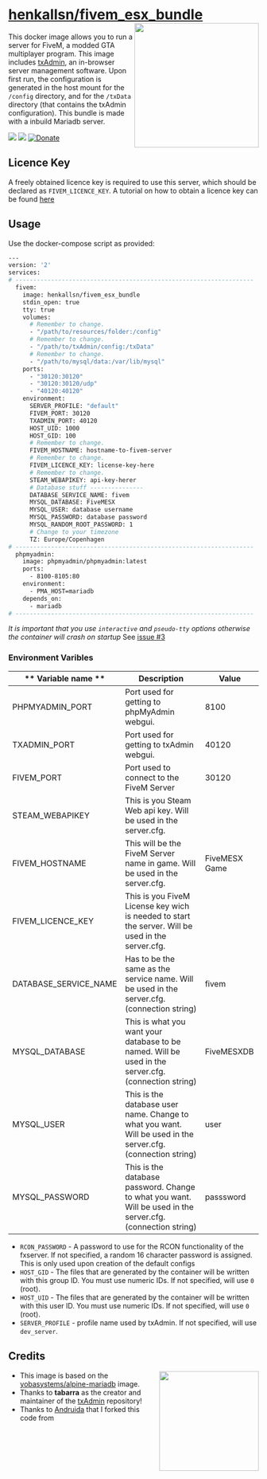 [hub]: https://hub.docker.com/r/henkallsn/fivem_esx_bundle
[git]: https://github.com/Andruida/fivem

# [henkallsn/fivem_esx_bundle][hub] <img align="right" height="250px" src="https://portforward.com/fivem/fivem-logo.png">

This docker image allows you to run a server for FiveM, a modded GTA multiplayer program.
This image includes [txAdmin](https://github.com/tabarra/txAdmin), an in-browser server management software.
Upon first run, the configuration is generated in the host mount for the `/config` directory, and for the `/txData` directory (that contains the txAdmin configuration).
This bundle is made with a inbuild Mariadb server.

[![](https://images.microbadger.com/badges/version/henkallsn/fivem_esx_bundle.svg)](https://microbadger.com/images/henkallsn/fivem_esx_bundle "Get your own version badge on microbadger.com")
[![](https://images.microbadger.com/badges/image/henkallsn/fivem_esx_bundle.svg)](https://microbadger.com/images/henkallsn/fivem_esx_bundle "Get your own image badge on microbadger.com")
[![Donate](https://img.shields.io/badge/Donate-PayPal-green.svg)](https://www.paypal.com/cgi-bin/webscr?cmd=_donations&business=RVCZJCWKD9CSW&currency_code=EUR&source=url)

## Licence Key

A freely obtained licence key is required to use this server, which should be declared as `FIVEM_LICENCE_KEY`. A tutorial on how to obtain a licence key can be found [here](https://forum.fivem.net/t/explained-how-to-make-add-a-server-key/56120)

## Usage

Use the docker-compose script as provided:

```sh
---
version: '2'
services:
# -------------------------------------------------------------------
  fivem:
    image: henkallsn/fivem_esx_bundle
    stdin_open: true
    tty: true
    volumes:
      # Remember to change.
      - "/path/to/resources/folder:/config"
      # Remember to change.
      - "/path/to/txAdmin/config:/txData"
      # Remember to change.
      - "/path/to/mysql/data:/var/lib/mysql"
    ports:
      - "30120:30120"
      - "30120:30120/udp"
      - "40120:40120"
    environment:
      SERVER_PROFILE: "default"
      FIVEM_PORT: 30120
      TXADMIN_PORT: 40120
      HOST_UID: 1000
      HOST_GID: 100
      # Remember to change.
      FIVEM_HOSTNAME: hostname-to-fivem-server
      # Remember to change.
      FIVEM_LICENCE_KEY: license-key-here
      # Remember to change.
      STEAM_WEBAPIKEY: api-key-herer
      # Database stuff ---------------
      DATABASE_SERVICE_NAME: fivem
      MYSQL_DATABASE: FiveMESX
      MYSQL_USER: database username
      MYSQL_PASSWORD: database password
      MYSQL_RANDOM_ROOT_PASSWORD: 1
      # Change to your timezone
      TZ: Europe/Copenhagen
# -------------------------------------------------------------------
  phpmyadmin:
    image: phpmyadmin/phpmyadmin:latest
    ports:
      - 8100-8105:80
    environment:
      - PMA_HOST=mariadb
    depends_on:
      - mariadb
# -------------------------------------------------------------------
```

_It is important that you use `interactive` and `pseudo-tty` options otherwise the container will crash on startup_
See [issue #3](https://github.com/spritsail/fivem/issues/3)

### Environment Varibles

| ** Variable name ** | **Description** | **Value** |
|---|---|---|
| PHPMYADMIN_PORT | Port used for getting to phpMyAdmin webgui. | 8100 |
| TXADMIN_PORT | Port used for getting to txAdmin webgui. | 40120 |
| FIVEM_PORT | Port used to connect to the FiveM Server |  30120 |
| STEAM_WEBAPIKEY | This is you Steam Web api key. Will be used in the server.cfg.  |  |
| FIVEM_HOSTNAME | This will be the FiveM Server name in game. Will be used in the server.cfg.  | FiveMESX Game |
| FIVEM_LICENCE_KEY | This is you FiveM License key wich is needed to start the server. Will be used in the server.cfg.  |  |
| DATABASE_SERVICE_NAME | Has to be the same as the service name. Will be used in the server.cfg. (connection string) | fivem |
| MYSQL_DATABASE | This is what you want your database to be named. Will be used in the server.cfg. (connection string) | FiveMESXDB |
| MYSQL_USER | This is the database user name. Change to what you want. Will be used in the server.cfg. (connection string) | user |
| MYSQL_PASSWORD | This is the database password. Change to what you want. Will be used in the server.cfg. (connection string) | passsword |

- `RCON_PASSWORD` - A password to use for the RCON functionality of the fxserver. If not specified, a random 16 character password is assigned. This is only used upon creation of the default configs
- `HOST_GID` - The files that are generated by the container will be written with this group ID. You must use numeric IDs. If not specified, will use `0` (root).
- `HOST_UID` - The files that are generated by the container will be written with this user ID. You must use numeric IDs. If not specified, will use `0` (root).
- `SERVER_PROFILE` - profile name used by txAdmin. If not specified, will use `dev_server`.

## Credits 
<img align="right" height="200px" src="https://raw.githubusercontent.com/tabarra/txAdmin/master/docs/banner.png">

 - This image is based on the [yobasystems/alpine-mariadb](https://hub.docker.com/r/yobasystems/alpine-mariadb) image.
 - Thanks to **tabarra** as the creator and maintainer of the [txAdmin](https://github.com/tabarra/txAdmin) repository!
 - Thanks to [Andruida][git] that I forked this code from
